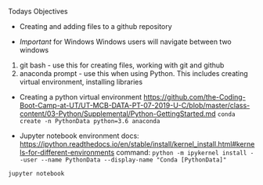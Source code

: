 Todays Objectives

* Creating and adding files to a github repository

* *Important* for Windows
Windows users will navigate between two windows
1. git bash - use this for creating files, working with git and github
2. anaconda prompt - use this when using Python. This includes creating virtual environment, installing libraries

* Creating a python virtual environment
https://github.com/the-Coding-Boot-Camp-at-UT/UT-MCB-DATA-PT-07-2019-U-C/blob/master/class-content/03-Python/Supplemental/Python-GettingStarted.md
`conda create -n PythonData python=3.6 anaconda`


* Jupyter notebook environment
docs: 
https://ipython.readthedocs.io/en/stable/install/kernel_install.html#kernels-for-different-environments
command:
`python -m ipykernel install --user --name PythonData --display-name "Conda [PythonData]"`

`jupyter notebook`

